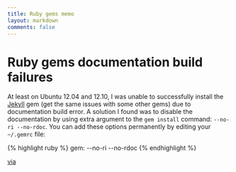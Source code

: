 ```yaml
---
title: Ruby gems memo
layout: markdown
comments: false
---
```

# Ruby gems documentation build failures
At least on Ubuntu 12.04 and 12.10, I was unable to successfully install the [Jekyll](http://jekyllrb.com/) gem (get the same issues with some other gems) due
to documentation build error.
A solution I found was to disable the documentation by using extra argument to the `gem install` command: `--no-ri --no-rdoc`.
You can add these options permanently by editing your `~/.gemrc` file:

{% highlight ruby %}
gem: --no-ri --no-rdoc
{% endhighlight %}

[via](http://nathanhoad.net/how-to-stop-rubygems-automatically-installing-documentation)